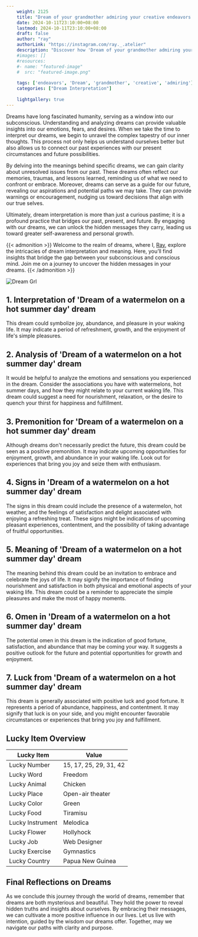 ```yaml
---
    weight: 2125
    title: "Dream of your grandmother admiring your creative endeavors."  # Assuming 'title' column exists
    date: 2024-10-11T23:10:00+08:00
    lastmod: 2024-10-11T23:10:00+08:00
    draft: false
    author: "ray"
    authorLink: "https://instagram.com/ray._.atelier"
    description: "Discover how 'Dream of your grandmother admiring your creative endeavors.' can interpret your future and uncover its significant meanings in your life."
    #images: []
    #resources:
    #- name: "featured-image"
    #  src: "featured-image.png"
    
    tags: ['endeavors', 'Dream', 'grandmother', 'creative', 'admiring']
    categories: ["Dream Interpretation"]
    
    lightgallery: true
---
```

    
Dreams have long fascinated humanity, serving as a window into our subconscious. Understanding and analyzing dreams can provide valuable insights into our emotions, fears, and desires. When we take the time to interpret our dreams, we begin to unravel the complex tapestry of our inner thoughts. This process not only helps us understand ourselves better but also allows us to connect our past experiences with our present circumstances and future possibilities.

By delving into the meanings behind specific dreams, we can gain clarity about unresolved issues from our past. These dreams often reflect our memories, traumas, and lessons learned, reminding us of what we need to confront or embrace. Moreover, dreams can serve as a guide for our future, revealing our aspirations and potential paths we may take. They can provide warnings or encouragement, nudging us toward decisions that align with our true selves.

Ultimately, dream interpretation is more than just a curious pastime; it is a profound practice that bridges our past, present, and future. By engaging with our dreams, we can unlock the hidden messages they carry, leading us toward greater self-awareness and personal growth.

{{< admonition >}}
Welcome to the realm of dreams, where I, [Ray](https://instagram.com/ray._.atelier), explore the intricacies of dream interpretation and meaning. Here, you’ll find insights that bridge the gap between your subconscious and conscious mind. Join me on a journey to uncover the hidden messages in your dreams.
{{< /admonition >}}

![Dream Grl](https://cdn.pixabay.com/photo/2017/11/02/03/35/gothic-2910057_1280.jpg "Dream Grl")

## 1. Interpretation of 'Dream of a watermelon on a hot summer day' dream
 This dream could symbolize joy, abundance, and pleasure in your waking life. It may indicate a period of refreshment, growth, and the enjoyment of life's simple pleasures.

## 2. Analysis of 'Dream of a watermelon on a hot summer day' dream
 It would be helpful to analyze the emotions and sensations you experienced in the dream. Consider the associations you have with watermelons, hot summer days, and how they might relate to your current waking life. This dream could suggest a need for nourishment, relaxation, or the desire to quench your thirst for happiness and fulfillment.

## 3. Premonition for 'Dream of a watermelon on a hot summer day' dream
 Although dreams don't necessarily predict the future, this dream could be seen as a positive premonition. It may indicate upcoming opportunities for enjoyment, growth, and abundance in your waking life. Look out for experiences that bring you joy and seize them with enthusiasm.

## 4. Signs in 'Dream of a watermelon on a hot summer day' dream
 The signs in this dream could include the presence of a watermelon, hot weather, and the feelings of satisfaction and delight associated with enjoying a refreshing treat. These signs might be indications of upcoming pleasant experiences, contentment, and the possibility of taking advantage of fruitful opportunities.

## 5. Meaning of 'Dream of a watermelon on a hot summer day' dream
 The meaning behind this dream could be an invitation to embrace and celebrate the joys of life. It may signify the importance of finding nourishment and satisfaction in both physical and emotional aspects of your waking life. This dream could be a reminder to appreciate the simple pleasures and make the most of happy moments.

## 6. Omen in 'Dream of a watermelon on a hot summer day' dream
 The potential omen in this dream is the indication of good fortune, satisfaction, and abundance that may be coming your way. It suggests a positive outlook for the future and potential opportunities for growth and enjoyment.

## 7. Luck from 'Dream of a watermelon on a hot summer day' dream
 This dream is generally associated with positive luck and good fortune. It represents a period of abundance, happiness, and contentment. It may signify that luck is on your side, and you might encounter favorable circumstances or experiences that bring you joy and fulfillment.

## Lucky Item Overview
| Lucky Item          | Value              |
|---------------|--------------------|
| Lucky Number        | 15, 17, 25, 29, 31, 42  |
| Lucky Word          | Freedom |
| Lucky Animal        | Chicken |
| Lucky Place         | Open-air theater     |
| Lucky Color         | Green     |
| Lucky Food          | Tiramisu      |
| Lucky Instrument    | Melodica |
| Lucky Flower        | Hollyhock    |
| Lucky Job           | Web Designer       |
| Lucky Exercise      | Gymnastics  |
| Lucky Country       | Papua New Guinea    |


##  Final Reflections on Dreams

As we conclude this journey through the world of dreams, remember that dreams are both mysterious and beautiful. They hold the power to reveal hidden truths and insights about ourselves. By embracing their messages, we can cultivate a more positive influence in our lives. Let us live with intention, guided by the wisdom our dreams offer. Together, may we navigate our paths with clarity and purpose.
